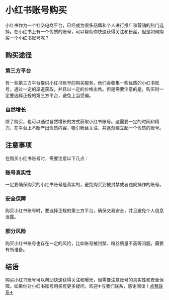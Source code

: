 # 小红书账号购买

小红书作为一个社交电商平台，已经成为很多品牌和个人进行推广和营销的热门选择。在小红书上有一个优质的账号，可以帮助你快速获得关注和粉丝，但是如何购买一个小红书账号呢？

## 购买途径

### 第三方平台
有一些第三方平台提供小红书账号的购买服务，他们会收集一些优质的小红书账号，通过一定的渠道获取，并且以一定的价格出售。但是需要注意的是，购买时一定要选择正规的第三方平台，避免上当受骗。

### 自然增长
除了购买，也可以通过自然增长的方式获取小红书账号。这需要一定的时间和精力，在平台上不断产出优质内容，吸引粉丝关注，并逐渐建立起一个优质的账号。

## 注意事项
在购买小红书账号时，需要注意以下几点：

### 账号真实性
一定要确保购买的小红书账号是真实的，避免购买到被封禁或者违规操作的账号。

### 安全保障
购买小红书账号时，要选择正规的第三方平台，确保交易安全，并且避免个人信息泄露。

### 部分风险
购买小红书账号也存在一定的风险，比如账号被封禁、粉丝质量不高等问题，需要有所准备。

## 结语
购买小红书账号可以帮助快速获得关注和曝光，但需要注意账号的真实性和安全保障。如果你对小红书账号购买有更多疑问，欢迎✈与我们联系，感谢阅读！[点我联系✈](https://www.G208.com)